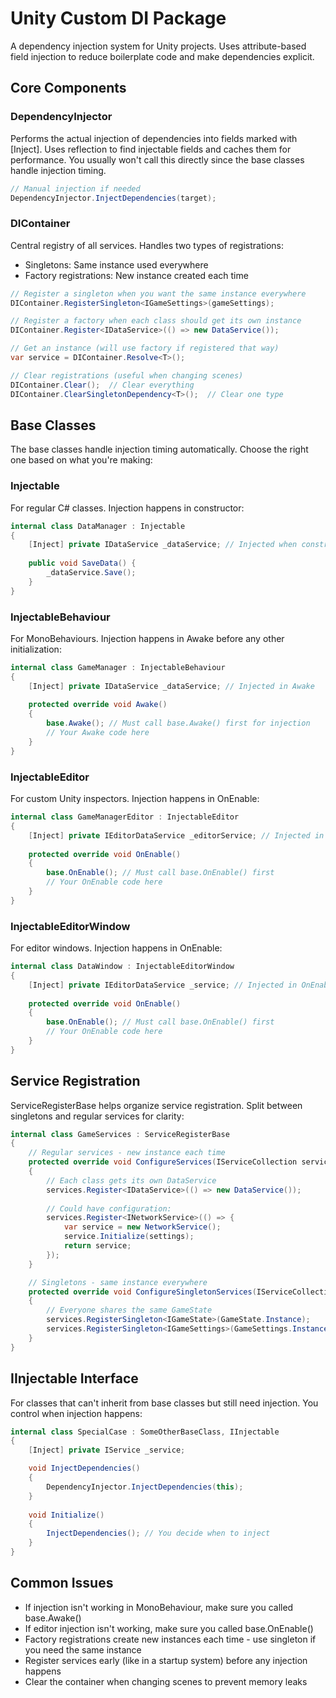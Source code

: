 # Unity Custom DI Package

A dependency injection system for Unity projects. Uses attribute-based field injection to reduce boilerplate code and make dependencies explicit.

## Core Components

### DependencyInjector
Performs the actual injection of dependencies into fields marked with [Inject]. Uses reflection to find injectable fields and caches them for performance. You usually won't call this directly since the base classes handle injection timing.

```csharp
// Manual injection if needed
DependencyInjector.InjectDependencies(target);
```

### DIContainer
Central registry of all services. Handles two types of registrations:
- Singletons: Same instance used everywhere
- Factory registrations: New instance created each time

```csharp
// Register a singleton when you want the same instance everywhere
DIContainer.RegisterSingleton<IGameSettings>(gameSettings);

// Register a factory when each class should get its own instance
DIContainer.Register<IDataService>(() => new DataService());

// Get an instance (will use factory if registered that way)
var service = DIContainer.Resolve<T>();

// Clear registrations (useful when changing scenes)
DIContainer.Clear();  // Clear everything
DIContainer.ClearSingletonDependency<T>();  // Clear one type
```

## Base Classes
The base classes handle injection timing automatically. Choose the right one based on what you're making:

### Injectable
For regular C# classes. Injection happens in constructor:
```csharp
internal class DataManager : Injectable 
{
    [Inject] private IDataService _dataService; // Injected when constructed
    
    public void SaveData() {
        _dataService.Save();
    }
}
```

### InjectableBehaviour
For MonoBehaviours. Injection happens in Awake before any other initialization:
```csharp
internal class GameManager : InjectableBehaviour
{
    [Inject] private IDataService _dataService; // Injected in Awake
    
    protected override void Awake()
    {
        base.Awake(); // Must call base.Awake() first for injection
        // Your Awake code here
    }
}
```

### InjectableEditor
For custom Unity inspectors. Injection happens in OnEnable:
```csharp
internal class GameManagerEditor : InjectableEditor
{
    [Inject] private IEditorDataService _editorService; // Injected in OnEnable
    
    protected override void OnEnable()
    {
        base.OnEnable(); // Must call base.OnEnable() first
        // Your OnEnable code here
    }
}
```

### InjectableEditorWindow
For editor windows. Injection happens in OnEnable:
```csharp
internal class DataWindow : InjectableEditorWindow 
{
    [Inject] private IEditorDataService _service; // Injected in OnEnable
    
    protected override void OnEnable()
    {
        base.OnEnable(); // Must call base.OnEnable() first
        // Your OnEnable code here
    }
}
```

## Service Registration
ServiceRegisterBase helps organize service registration. Split between singletons and regular services for clarity:

```csharp
internal class GameServices : ServiceRegisterBase
{
    // Regular services - new instance each time
    protected override void ConfigureServices(IServiceCollection services)
    {
        // Each class gets its own DataService
        services.Register<IDataService>(() => new DataService());
        
        // Could have configuration:
        services.Register<INetworkService>(() => {
            var service = new NetworkService();
            service.Initialize(settings);
            return service;
        });
    }

    // Singletons - same instance everywhere
    protected override void ConfigureSingletonServices(IServiceCollection services)
    {
        // Everyone shares the same GameState
        services.RegisterSingleton<IGameState>(GameState.Instance);
        services.RegisterSingleton<IGameSettings>(GameSettings.Instance);
    }
}
```

## IInjectable Interface
For classes that can't inherit from base classes but still need injection. You control when injection happens:

```csharp
internal class SpecialCase : SomeOtherBaseClass, IInjectable
{
    [Inject] private IService _service;

    void InjectDependencies()
    {
        DependencyInjector.InjectDependencies(this);
    }
    
    void Initialize()
    {
        InjectDependencies(); // You decide when to inject
    }
}
```

## Common Issues

- If injection isn't working in MonoBehaviour, make sure you called base.Awake()
- If editor injection isn't working, make sure you called base.OnEnable()
- Factory registrations create new instances each time - use singleton if you need the same instance
- Register services early (like in a startup system) before any injection happens
- Clear the container when changing scenes to prevent memory leaks